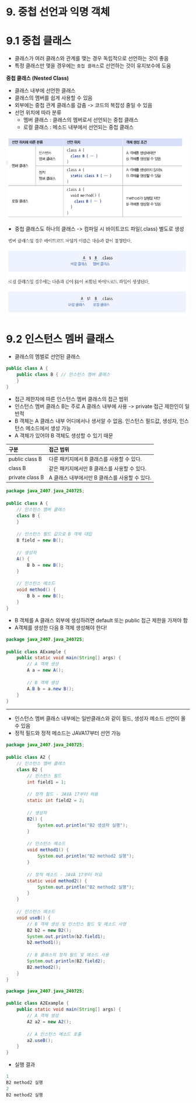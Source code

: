 # 9. 중첩 선언과 익명 객체
# 9.1 중첩 클래스
- 클래스가 여러 클래스와 관계를 맺는 경우 독립적으로 선언하는 것이 좋음
- 특정 클래스만 맺을 경우에는 `중첩 클래스`로 선언하는 것이 유지보수에 도움

**중첩 클래스 (Nested Class)**  
- 클래스 내부에 선언한 클래스
- 클래스의 멤버를 쉽게 사용할 수 있음
- 외부에는 중첩 관계 클래스를 감춤 -> 코드의 복잡성 줄일 수 있음
- 선언 위치에 따라 분류
  - 멤버 클래스 : 클래스의 멤버로서 선언되는 중첩 클래스
  - 로컬 클래스 : 메소드 내부에서 선언되는 중첩 클래스


![img.png](img.png)

- 중첩 클래스도 하나의 클래스 -> 컴파일 시 바이트코드 파일(.class) 별도로 생성

![img_1.png](img_1.png)

# 9.2 인스턴스 멤버 클래스
- 클래스의 멤벌로 선언된 클래스

```java
public class A {
    public class B { // 인스턴스 멤버 클래스
    }
}
```

- 접근 제한자에 따른 인스턴스 멤버 클래스의 접근 범위
- 인스턴스 멤버 클래스 B는 주로 A 클래스 내부에 사용 -> private 접근 제한인이 일반적
- B 객체는 A 클래스 내부 어디에서나 생서알 수 없음. 인스턴스 필드값, 생성자, 인스턴스 메소드에서 생성 가능
- A 객체가 있어야 B 객체도 생성할 수 있기 때문

| 구분              | 접근 범위                        |
|:----------------|:-----------------------------|
| public class B  | 다른 패키지에서 B 클래스를 사용할 수 있다.    |
| class B         | 같은 패키지에서만 B 클래스를 사용할 수 있다.   |
| private class B | A 클래스 내부에서만 B 클래스를 사용할 수 있다. |

```java
package java_2407.java_240725;

public class A {
    // 인스턴스 멤버 클래스
    class B {
    }

    // 인스턴스 필드 값으로 B 객체 대입
    B field = new B();

    // 생성자
    A() {
        B b = new B();
    }

    // 인스턴스 메소드
    void method() {
        B b = new B();
    }
}

```

- B 객체를 A 클래스 외부에 생성하려면 default 또는 public 접근 제한을 가져야 함
- A객체를 생성한 다음 B 객체 생성해야 한다!

```java
package java_2407.java_240725;

public class AExample {
    public static void main(String[] args) {
        // A 객체 생성
        A a = new A();

        // B 객체 생성
        A.B b = a.new B();
    }
}

```

---
- 인스턴스 멤버 클래스 내부에는 일반클래스와 같이 필드, 생성자 메소드 선언이 올 수 있음
- 정적 필드와 정적 메소드는 JAVA17부터 선언 가능

```java
package java_2407.java_240725;

public class A2 {
    // 인스턴스 멤버 클래스
    class B2 {
        // 인스턴스 필드
        int field1 = 1;

        // 정적 필드 - JAVA 17부터 허용
        static int field2 = 2;

        // 생성자
        B2() {
            System.out.println("B2 생성자 실행");
        }

        // 인스턴스 메소드
        void method1() {
            System.out.println("B2 method2 실행");
        }

        // 정적 메소드 - JAVA 17부터 허요
        static void method2() {
            System.out.println("B2 method2 실행");
        }
    }

    // 인스턴스 메소드
    void useB() {
        // B 객체 생성 및 인스턴스 필드 및 메소드 사영
        B2 b2 = new B2();
        System.out.println(b2.field1);
        b2.method1();

        // B 클래스의 정적 필드 및 메소드 사용
        System.out.println(B2.field2);
        B2.method2();
    }
}
```

```java
package java_2407.java_240725;

public class A2Example {
    public static void main(String[] args) {
        // A 객체 생성
        A2 a2 = new A2();

        // A 인스턴스 메소드 호출
        a2.useB();
    }
}

```

- 실행 결과
```java
1
B2 method2 실행
2
B2 method2 실행
```